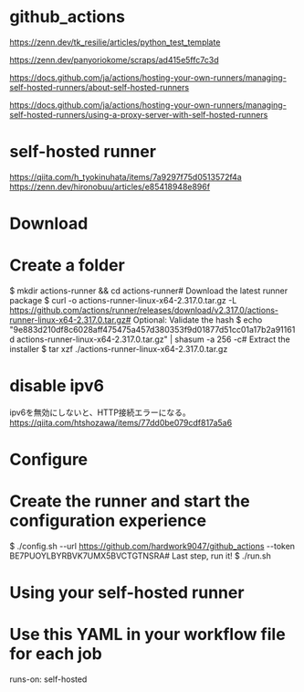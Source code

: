 # github_actions
https://zenn.dev/tk_resilie/articles/python_test_template

https://zenn.dev/panyoriokome/scraps/ad415e5ffc7c3d

https://docs.github.com/ja/actions/hosting-your-own-runners/managing-self-hosted-runners/about-self-hosted-runners

https://docs.github.com/ja/actions/hosting-your-own-runners/managing-self-hosted-runners/using-a-proxy-server-with-self-hosted-runners


# self-hosted runner
https://qiita.com/h_tyokinuhata/items/7a9297f75d0513572f4a
https://zenn.dev/hironobuu/articles/e85418948e896f

# Download
# Create a folder
$ mkdir actions-runner && cd actions-runner# Download the latest runner package
$ curl -o actions-runner-linux-x64-2.317.0.tar.gz -L https://github.com/actions/runner/releases/download/v2.317.0/actions-runner-linux-x64-2.317.0.tar.gz# Optional: Validate the hash
$ echo "9e883d210df8c6028aff475475a457d380353f9d01877d51cc01a17b2a91161d  actions-runner-linux-x64-2.317.0.tar.gz" | shasum -a 256 -c# Extract the installer
$ tar xzf ./actions-runner-linux-x64-2.317.0.tar.gz

# disable ipv6
ipv6を無効にしないと、HTTP接続エラーになる。
https://qiita.com/htshozawa/items/77dd0be079cdf817a5a6

# Configure
# Create the runner and start the configuration experience
$ ./config.sh --url https://github.com/hardwork9047/github_actions --token BE7PUOYLBYRBVK7UMX5BVCTGTNSRA# Last step, run it!
$ ./run.sh

# Using your self-hosted runner
# Use this YAML in your workflow file for each job
runs-on: self-hosted